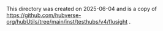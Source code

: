 This directory was created on 2025-06-04 and is a copy of https://github.com/hubverse-org/hubUtils/tree/main/inst/testhubs/v4/flusight .